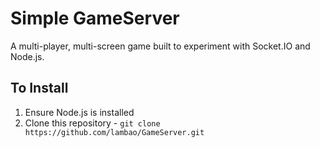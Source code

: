 # Simple GameServer
A multi-player, multi-screen game built to experiment with Socket.IO and Node.js.

## To Install

1. Ensure Node.js is installed
2. Clone this repository - `git clone https://github.com/lambao/GameServer.git`

